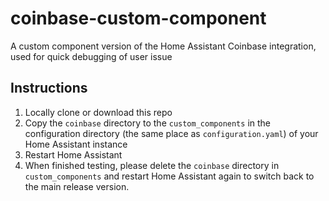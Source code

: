 # coinbase-custom-component
A custom component version of the Home Assistant Coinbase integration, used for quick debugging of user issue

## Instructions
1. Locally clone or download this repo
2. Copy the `coinbase` directory to the `custom_components` in the configuration directory (the same place as `configuration.yaml`) of your Home Assistant instance
3. Restart Home Assistant
4. When finished testing, please delete the `coinbase` directory in `custom_components` and restart Home Assistant again to switch back to the main release version.
